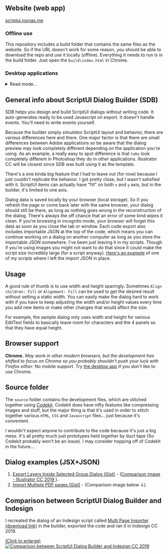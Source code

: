 
## Website (web app)

[scriptui.joonas.me](https://scriptui.joonas.me)

### Offline use

This repository includes a build folder that contains the same files as the website. So if the URL doesn't work for some reason, you should be able to download the repo and use it locally (offline). Everything it needs to run is in the build folder. Just open the `build\index.html` in Chrome.

### Desktop applications

<details><summary>Read mode...</summary>

The desktop applications are only trying to fill a small slot of convenience, but they're not necessary. The desktop apps don't work offline though since they are only loading up the website. 

> These were created using [Web2Desk](https://desktop.appmaker.xyz/). They don’t seem to mention it anywhere as far as I know, but I believe Web2Desk uses [Electron](https://electronjs.org/) to create the desktop app that simply displays the chosen website (`https://scriptui.joonas.me`) using Chromium.

Download [**desktop applications**](https://www.dropbox.com/sh/4wy71qv8e08deh1/AADJYT4BJRQQuJvVjl5CaYgUa?dl=0).

> The download folder also now includes a Chrome App. The great thing about it is that you can sync it to other computers. The downside is that it's tied to Chrome.

**Desktop app pros**

- If you’re knee deep in the Windows ecosystem and a devout user of Internet Explorer _(or any browser that is not Chrome)_, this desktop application has got your back since it uses Chromium to display the website.
- You don't have to worry about losing progress if you wipe your browser's browsing history. Although it may be good to know the app does allow you to do that too if the need arises.
- You get an Icon in your desktop you can use to launch the web app
- You get to use the web app in its own window

**Desktop app cons**

- Can't be used offline
- There is a tiny hiccup on Windows. In Windows, the `Alt` key shows the top menu... and especially if you're duplicating items, the structure panel may shift vertically causing you to drop the item in the wrong place. 
- For some reason, the icons look kinda terrible, but since these apps are generated using a 3rd party tool, there's nothing to be done about it.

</details>

## General info about ScriptUI Dialog Builder (SDB)

SDB helps you design and build ScriptUI dialogs without writing code. It auto-generates ready to be used Javascript on export. It doesn't handle events. You'll need to write events yourself.

Because the builder simply _simulates_ ScriptUI layout and behavior, there are various differences here and there. One major factor is that there are small differences between Adobe applications so be aware that the dialog preview may look completely different depending on the application you're using. As an example, a really easy to spot difference is that `tabs` look completely different in Photoshop they do in other applications. Illustrator CC will be closest since SDB was built using it as the template. 

There's a one kinda big feature that I had to leave out (for now) because I just couldn't replicate the behavior. I got pretty close, but I wasn't satisfied with it. ScriptUI items can actually have "fill" on both `x` and `y` axis, but in the builder, it's limited to one axis.

Dialog data is saved locally by your browser (local storage). So if you refresh the page or come back later with the same browser, your dialog should still be there, as long as nothing goes wrong in the reconstruction of the dialog. There's always the off chance that an error of some kind wipes it clean. If you’re browsing in incognito mode, your browser will forget this data as soon as you close the tab or window. Each code export also includes importable JSON at the top of the code, which means you can continue working on a dialog on another computer as long as you store the importable JSON somewhere. I've been just leaving it in my scripts. Though if you're using images you might not want to do that since it could make the script size incredibly large (for a script anyway). [Here's an example](https://github.com/joonaspaakko/Photoshop-Rename-Layers-Script/blob/59e725e3830e3567b7c1f5ef3d45af3b2a9ee03e/Rename%20Layers.jsx#L272) of one of my scripts where I left the import JSON in place.

## Usage

A good rule of thumb is to use width and height sparingly. Sometimes `Align children: Fill` or `Alignment: Fill` can be used to get the desired result without setting a static width. You can easily make the dialog hard to work with if you have to keep adjusting the width and/or height values every time you add new items or make other changes that would affect the size.

For example, the sample dialog only uses width and height for various EditText fields to basically leave room for characters and the 4 panels so that they have equal height.

## Browser support

**Chrome.** _May work in other modern browsers, but the development has shifted to focus on Chrome so you probably shouldn't push your luck with Firefox either._ No mobile support. Try [the desktop app](https://github.com/joonaspaakko/ScriptUI-Dialog-Builder-Joonas/#desktop-applications) if you don't like to use Chrome. 

## Source folder

The `source`  folder contains the development files, which are stitched together using [Codekit](https://codekitapp.com/). Codekit does have nifty features like compressing images and stuff, but the major thing is that it's used in order to stitch together various `HTML`, `CSS` and `Javascript` files... just because it's convenient.

I wouldn't expect anyone to contribute to the code because it's just a big mess. It's all pretty much just prototypes held together by duct tape (So Codekit probably won't be an issue). I may consider hopping off of Codekit in the future...

## Dialog examples (JSX+JSON)

1. [Export Layers Inside Selected Group Dialog (Gist)](https://gist.github.com/joonaspaakko/29c8bc6321fdb76b8fd6daa32745724e) - ([Comparison image - Illustrator CC 2019 ](https://github.com/joonaspaakko/ScriptUI-Dialog-Builder-Joonas/blob/master/source/wiki-images/export-layers-inside-selected-group-dialog.png?raw=true)).
2. [Import Multiple PDF pages (Gist)](https://gist.github.com/joonaspaakko/3752836f282819949d5d0ab7268007dd) - (Comparison image below ↓).

## Comparison between ScriptUI Dialog Builder and Indesign

I recreated the dialog of an Indesign script called [Multi Page Importer (download link)](http://indesignsecrets.com/downloads/MultiPageImporter2.5-CS5.zip) in the builder, exported the code and ran it in Indesign CC 2019.

[(Click to enlarge)](https://github.com/joonaspaakko/ScriptUI-Dialog-Builder-Joonas/blob/master/wiki-images/dialog-comparison-Import-multiple-pdf-pages.png?raw=true)
[![Comparison between ScriptUI Dialog Builder and Indesign CC 2019](https://github.com/joonaspaakko/ScriptUI-Dialog-Builder-Joonas/blob/master/source/wiki-images/dialog-comparison-Import-multiple-pdf-pages.png?raw=true)](https://github.com/joonaspaakko/ScriptUI-Dialog-Builder-Joonas/blob/master/wiki-images/dialog-comparison-Import-multiple-pdf-pages.png?raw=true)
